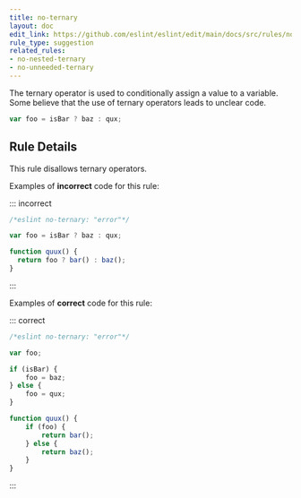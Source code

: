 ```yaml
---
title: no-ternary
layout: doc
edit_link: https://github.com/eslint/eslint/edit/main/docs/src/rules/no-ternary.md
rule_type: suggestion
related_rules:
- no-nested-ternary
- no-unneeded-ternary
---
```



The ternary operator is used to conditionally assign a value to a variable. Some believe that the use of ternary operators leads to unclear code.

```js
var foo = isBar ? baz : qux;
```

## Rule Details

This rule disallows ternary operators.

Examples of **incorrect** code for this rule:

::: incorrect

```js
/*eslint no-ternary: "error"*/

var foo = isBar ? baz : qux;

function quux() {
  return foo ? bar() : baz();
}
```

:::

Examples of **correct** code for this rule:

::: correct

```js
/*eslint no-ternary: "error"*/

var foo;

if (isBar) {
    foo = baz;
} else {
    foo = qux;
}

function quux() {
    if (foo) {
        return bar();
    } else {
        return baz();
    }
}
```

:::
